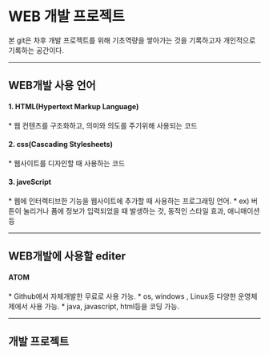 # WEB 개발 프로젝트
본 git은 차후 개발 프로젝트를 위해 기초역량을 쌓아가는 것을 기록하고자
개인적으로 기록하는 공간이다.

---
  
<h2>WEB개발 사용 언어</h2>  
<h4>1. HTML(Hypertext Markup Language)</h4>    
* 웹 컨텐츠를 구조화하고, 의미와 의도를 주기위해 사용되는 코드
<h4>2. css(Cascading Stylesheets)</h4>
* 웹사이트를 디자인할 때 사용하는 코드
<h4>3. javeScript</h4>
* 웹에 인터렉티브한 기능을 웹사이트에 추가할 때 사용하는 프로그래밍 언어.
* ex) 버튼이 눌리거나 폼에 정보가 입력되었을 때 발생하는 것, 동적인 스타일 효과, 애니매이션 등

---
<h2>WEB개발에 사용할 editer</h2>
<h4>ATOM</h4>
* Github에서 자체개발한 무료로 사용 가능.
* os, windows , Linux등 다양한 운영체제에서 사용 가능.
* java, javascript, html등을 코딩 가능.

---
<h2>개발 프로젝트</h2>



